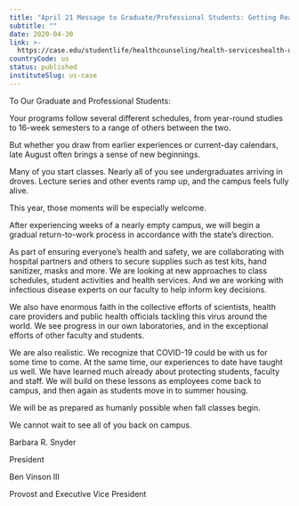 ```yaml
---
title: "April 21 Message to Graduate/Professional Students: Getting Ready for Fall"
subtitle: ""
date: 2020-04-30
link: >-
  https://case.edu/studentlife/healthcounseling/health-serviceshealth-updatescovid-19-campus-communications/april-21-message-graduateprofessional-students-getting-ready-fall
countryCode: us
status: published
instituteSlug: us-case
---
```

To Our Graduate and Professional Students:

Your programs follow several different schedules, from year-round studies to 16-week semesters to a range of others between the two.

But whether you draw from earlier experiences or current-day calendars, late August often brings a sense of new beginnings.

Many of you start classes. Nearly all of you see undergraduates arriving in droves. Lecture series and other events ramp up, and the campus feels fully alive.

This year, those moments will be especially welcome.

After experiencing weeks of a nearly empty campus, we will begin a gradual return-to-work process in accordance with the state’s direction.

As part of ensuring everyone’s health and safety, we are collaborating with hospital partners and others to secure supplies such as test kits, hand sanitizer, masks and more. We are looking at new approaches to class schedules, student activities and health services. And we are working with infectious disease experts on our faculty to help inform key decisions.

We also have enormous faith in the collective efforts of scientists, health care providers and public health officials tackling this virus around the world. We see progress in our own laboratories, and in the exceptional efforts of other faculty and students.

We are also realistic. We recognize that COVID-19 could be with us for some time to come. At the same time, our experiences to date have taught us well. We have learned much already about protecting students, faculty and staff. We will build on these lessons as employees come back to campus, and then again as students move in to summer housing.

We will be as prepared as humanly possible when fall classes begin.

We cannot wait to see all of you back on campus.

Barbara R. Snyder

President

Ben Vinson III

Provost and Executive Vice President